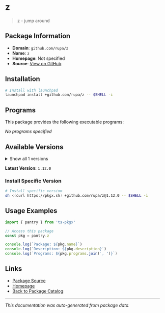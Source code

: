 # z

> z - jump around

## Package Information

- **Domain**: `github.com/rupa/z`
- **Name**: `z`
- **Homepage**: Not specified
- **Source**: [View on GitHub](https://github.com/pkgxdev/pantry/tree/main/projects/github.com/rupa/z/package.yml)

## Installation

```bash
# Install with launchpad
launchpad install +github.com/rupa/z -- $SHELL -i
```

## Programs

This package provides the following executable programs:

*No programs specified*

## Available Versions

<details>
<summary>Show all 1 versions</summary>

- `1.12.0`

</details>

**Latest Version**: `1.12.0`

### Install Specific Version

```bash
# Install specific version
sh <(curl https://pkgx.sh) +github.com/rupa/z@1.12.0 -- $SHELL -i
```

## Usage Examples

```typescript
import { pantry } from 'ts-pkgx'

// Access this package
const pkg = pantry.z

console.log(`Package: ${pkg.name}`)
console.log(`Description: ${pkg.description}`)
console.log(`Programs: ${pkg.programs.join(', ')}`)
```

## Links

- [Package Source](https://github.com/pkgxdev/pantry/tree/main/projects/github.com/rupa/z/package.yml)
- [Homepage](#)
- [Back to Package Catalog](../package-catalog.md)

---

*This documentation was auto-generated from package data.*
